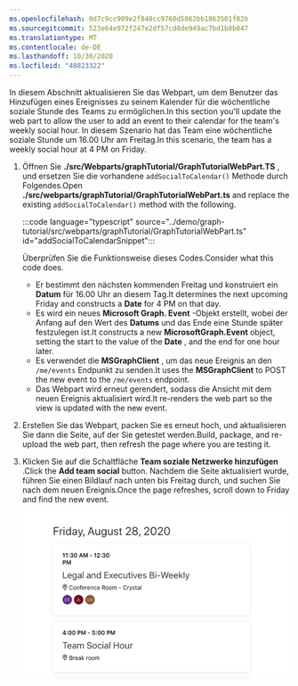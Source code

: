 ```yaml
---
ms.openlocfilehash: 0d7c9cc909e2f848cc9760d5862bb1863501f02b
ms.sourcegitcommit: 523e64e972f247e2df57cd8de949ac7bd1b8b047
ms.translationtype: MT
ms.contentlocale: de-DE
ms.lasthandoff: 10/30/2020
ms.locfileid: "48823322"
---
```

<!-- markdownlint-disable MD002 MD041 -->

<span data-ttu-id="11439-101">In diesem Abschnitt aktualisieren Sie das Webpart, um dem Benutzer das Hinzufügen eines Ereignisses zu seinem Kalender für die wöchentliche soziale Stunde des Teams zu ermöglichen.</span><span class="sxs-lookup"><span data-stu-id="11439-101">In this section you'll update the web part to allow the user to add an event to their calendar for the team's weekly social hour.</span></span> <span data-ttu-id="11439-102">In diesem Szenario hat das Team eine wöchentliche soziale Stunde um 16.00 Uhr am Freitag.</span><span class="sxs-lookup"><span data-stu-id="11439-102">In this scenario, the team has a weekly social hour at 4 PM on Friday.</span></span>

1. <span data-ttu-id="11439-103">Öffnen Sie **./src/Webparts/graphTutorial/GraphTutorialWebPart.TS** , und ersetzen Sie die vorhandene `addSocialToCalendar()` Methode durch Folgendes.</span><span class="sxs-lookup"><span data-stu-id="11439-103">Open **./src/webparts/graphTutorial/GraphTutorialWebPart.ts** and replace the existing `addSocialToCalendar()` method with the following.</span></span>

    :::code language="typescript" source="../demo/graph-tutorial/src/webparts/graphTutorial/GraphTutorialWebPart.ts" id="addSocialToCalendarSnippet":::

    <span data-ttu-id="11439-104">Überprüfen Sie die Funktionsweise dieses Codes.</span><span class="sxs-lookup"><span data-stu-id="11439-104">Consider what this code does.</span></span>

    - <span data-ttu-id="11439-105">Er bestimmt den nächsten kommenden Freitag und konstruiert ein **Datum** für 16.00 Uhr an diesem Tag.</span><span class="sxs-lookup"><span data-stu-id="11439-105">It determines the next upcoming Friday and constructs a **Date** for 4 PM on that day.</span></span>
    - <span data-ttu-id="11439-106">Es wird ein neues **Microsoft Graph. Event** -Objekt erstellt, wobei der Anfang auf den Wert des **Datums** und das Ende eine Stunde später festzulegen ist.</span><span class="sxs-lookup"><span data-stu-id="11439-106">It constructs a new **MicrosoftGraph.Event** object, setting the start to the value of the **Date** , and the end for one hour later.</span></span>
    - <span data-ttu-id="11439-107">Es verwendet die **MSGraphClient** , um das neue Ereignis an den `/me/events` Endpunkt zu senden.</span><span class="sxs-lookup"><span data-stu-id="11439-107">It uses the **MSGraphClient** to POST the new event to the `/me/events` endpoint.</span></span>
    - <span data-ttu-id="11439-108">Das Webpart wird erneut gerendert, sodass die Ansicht mit dem neuen Ereignis aktualisiert wird.</span><span class="sxs-lookup"><span data-stu-id="11439-108">It re-renders the web part so the view is updated with the new event.</span></span>

1. <span data-ttu-id="11439-109">Erstellen Sie das Webpart, packen Sie es erneut hoch, und aktualisieren Sie dann die Seite, auf der Sie getestet werden.</span><span class="sxs-lookup"><span data-stu-id="11439-109">Build, package, and re-upload the web part, then refresh the page where you are testing it.</span></span>

1. <span data-ttu-id="11439-110">Klicken Sie auf die Schaltfläche **Team soziale Netzwerke hinzufügen** .</span><span class="sxs-lookup"><span data-stu-id="11439-110">Click the **Add team social** button.</span></span> <span data-ttu-id="11439-111">Nachdem die Seite aktualisiert wurde, führen Sie einen Bildlauf nach unten bis Freitag durch, und suchen Sie nach dem neuen Ereignis.</span><span class="sxs-lookup"><span data-stu-id="11439-111">Once the page refreshes, scroll down to Friday and find the new event.</span></span>

    ![Ein Screenshot des neu erstellten Ereignisses, das im Webpart gerendert wurde.](images/new-event.png)
